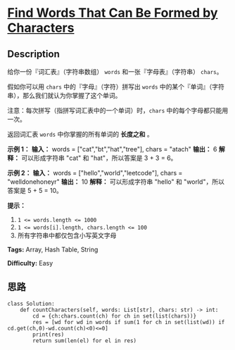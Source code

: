 # [Find Words That Can Be Formed by Characters][title]

## Description

给你一份『词汇表』（字符串数组） `words` 和一张『字母表』（字符串） `chars`。

假如你可以用 `chars` 中的『字母』（字符）拼写出 `words` 中的某个『单词』（字符串），那么我们就认为你掌握了这个单词。

注意：每次拼写（指拼写词汇表中的一个单词）时，`chars` 中的每个字母都只能用一次。

返回词汇表 `words` 中你掌握的所有单词的 **长度之和** 。



**示例 1：**
            **输入：** words = ["cat","bt","hat","tree"], chars = "atach"    **输出：** 6    **解释：**    可以形成字符串 "cat" 和 "hat"，所以答案是 3 + 3 = 6。    

**示例 2：**
            **输入：** words = ["hello","world","leetcode"], chars = "welldonehoneyr"    **输出：** 10    **解释：**    可以形成字符串 "hello" 和 "world"，所以答案是 5 + 5 = 10。    



**提示：**

  1. `1 <= words.length <= 1000`
  2. `1 <= words[i].length, chars.length <= 100`
  3. 所有字符串中都仅包含小写英文字母


**Tags:** Array, Hash Table, String

**Difficulty:** Easy

## 思路

``` python3
class Solution:
    def countCharacters(self, words: List[str], chars: str) -> int:
        cd = {ch:chars.count(ch) for ch in set(list(chars))}
        res = [wd for wd in words if sum(1 for ch in set(list(wd)) if cd.get(ch,0)-wd.count(ch)<0)<=0]
        print(res)
        return sum(len(el) for el in res)
```

[title]: https://leetcode-cn.com/problems/find-words-that-can-be-formed-by-characters
